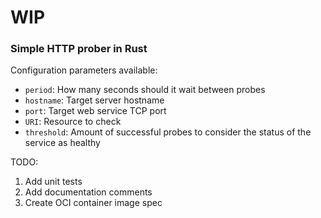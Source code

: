 # WIP
### Simple HTTP prober in Rust

Configuration parameters available:

* `period`: How many seconds should it wait between probes
* `hostname`: Target server hostname
* `port`: Target web service TCP port
* `URI`: Resource to check
* `threshold`: Amount of successful probes to consider the status of the service as healthy

TODO:
1. Add unit tests
1. Add documentation comments
1. Create OCI container image spec
